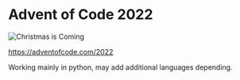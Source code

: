 # Advent of Code 2022

![Christmas is Coming](https://media.giphy.com/media/LBAv3HJDl2WwU/giphy.gif)

https://adventofcode.com/2022

Working mainly in python, may add additional languages depending.